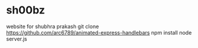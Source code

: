 # sh00bz
website for shubhra prakash
git clone https://github.com/arc6789/animated-express-handlebars
npm install
node server.js
